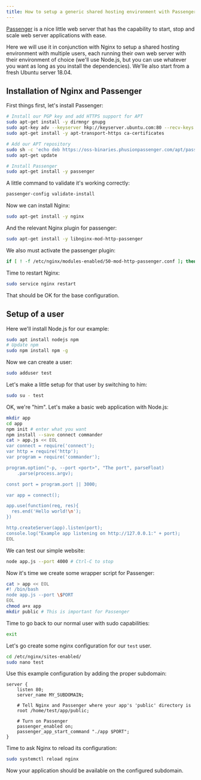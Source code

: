 ```yaml
---
title: How to setup a generic shared hosting environment with Passenger
---
```


[Passenger](https://www.phusionpassenger.com/) is a nice little web server that has the capability to start, stop and scale web server applications with ease.

Here we will use it in conjunction with Nginx to setup a shared hosting environment with multiple users, each running their own web server with their environment of choice (we'll use Node.js, but you can use whatever you want as long as you install the dependencies). We'lle also start from a fresh Ubuntu server 18.04.

## Installation of Nginx and Passenger

First things first, let's install Passenger:

```bash
# Install our PGP key and add HTTPS support for APT
sudo apt-get install -y dirmngr gnupg
sudo apt-key adv --keyserver hkp://keyserver.ubuntu.com:80 --recv-keys 561F9B9CAC40B2F7
sudo apt-get install -y apt-transport-https ca-certificates

# Add our APT repository
sudo sh -c 'echo deb https://oss-binaries.phusionpassenger.com/apt/passenger bionic main > /etc/apt/sources.list.d/passenger.list'
sudo apt-get update

# Install Passenger
sudo apt-get install -y passenger
```

A little command to validate it's working correctly:

```bash
passenger-config validate-install
```

Now we can install Nginx:

```bash
sudo apt-get install -y nginx
```

And the relevant Nginx plugin for passenger:

```bash
sudo apt-get install -y libnginx-mod-http-passenger
```

We also must activate the passenger plugin:

```bash
if [ ! -f /etc/nginx/modules-enabled/50-mod-http-passenger.conf ]; then sudo ln -s /usr/share/nginx/modules-available/mod-http-passenger.load /etc/nginx/modules-enabled/50-mod-http-passenger.conf ; fi
```

Time to restart Nginx:

```bash
sudo service nginx restart
```

That should be OK for the base configuration.

## Setup of a user

Here we'll install Node.js for our example:

```bash
sudo apt install nodejs npm
# Update npm
sudo npm install npm -g
```

Now we can create a user:

```bash
sudo adduser test
```

Let's make a little setup for that user by switching to him:

```bash
sudo su - test
```

OK, we're "him". Let's make a basic web application with Node.js:

```bash
mkdir app
cd app
npm init # enter what you want
npm install --save connect commander
cat > app.js << EOL
var connect = require('connect');
var http = require('http');
var program = require('commander');

program.option("-p, --port <port>", "The port", parseFloat)
    .parse(process.argv);

const port = program.port || 3000;

var app = connect();

app.use(function(req, res){
  res.end('Hello world!\n');
})

http.createServer(app).listen(port);
console.log("Example app listening on http://127.0.0.1:" + port);
EOL
```

We can test our simple website:

```bash
node app.js --port 4000 # Ctrl-C to stop
```

Now it's time we create some wrapper script for Passenger:

```bash
cat > app << EOL
#! /bin/bash
node app.js --port \$PORT
EOL
chmod a+x app
mkdir public # This is important for Passenger
```

Time to go back to our normal user with sudo capabilities:

```bash
exit
```

Let's go create some nginx configuration for our `test` user.

```bash
cd /etc/nginx/sites-enabled/
sudo nano test
```

Use this example configuration by adding the proper subdomain:

```
server {
    listen 80;
    server_name MY_SUBDOMAIN;

    # Tell Nginx and Passenger where your app's 'public' directory is
    root /home/test/app/public;

    # Turn on Passenger
    passenger_enabled on;
    passenger_app_start_command "./app $PORT";
}
```

Time to ask Nginx to reload its configuration:

```bash
sudo systemctl reload nginx
```

Now your application should be available on the configured subdomain.
